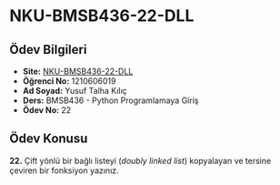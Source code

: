 # **NKU-BMSB436-22-DLL**

## **Ödev Bilgileri**
- **Site:** [NKU-BMSB436-22-DLL](https://nku-bmsb436-22-dll.yusuftalhaklc.com)  
- **Öğrenci No:** 1210606019  
- **Ad Soyad:** Yusuf Talha Kılıç  
- **Ders:** BMSB436 - Python Programlamaya Giriş  
- **Ödev No:** 22  

## **Ödev Konusu**
**22.** Çift yönlü bir bağlı listeyi (*doubly linked list*) kopyalayan ve tersine çeviren bir fonksiyon yazınız.
